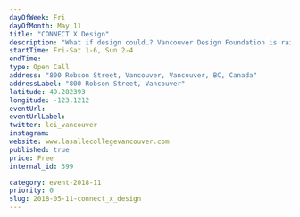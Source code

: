 ```yaml
---
dayOfWeek: Fri
dayOfMonth: May 11
title: "CONNECT X Design"
description: "What if design could…? Vancouver Design Foundation is raising awareness by connecting the dots between design potential and design impact. Connect design impact to positive potential, see how we’re connected by design each day, and connect to each other - as a community - to exchange ideas and to dream about what’s possible.<br> <br> Sponsored by LaSalle College<br> LaSalle College Vancouver offers Bachelor’s Degrees and Diploma programs with a concentration in the applied arts.  Specifically, the areas of Fashion, Design, Media Arts, and Culinary Arts. The Vancouver campus also offers on-line training programs in Interior Design, Fashion Marketing, Video Game 3D Modelling, and Administrative Assistant. <br> The college is accredited by BC’s Private Career Training Institutions Agency (PCTIA) and is a member of the LCI Education network composed of 23 campuses on 5 continents, offering high-quality post-secondary education in Vancouver for over 10 years. Among the many advantages, students are able to enjoy opportunities to study abroad from one week to one semester at a selection of the network’s campuses, including Montreal, Bogota, Istanbul, Jakarta and Barcelona."
startTime: Fri-Sat 1-6, Sun 2-4
endTime: 
type: Open Call
address: "800 Robson Street, Vancouver, Vancouver, BC, Canada"
addressLabel: "800 Robson Street, Vancouver"
latitude: 49.282393
longitude: -123.1212
eventUrl: 
eventUrlLabel: 
twitter: lci_vancouver
instagram: 
website: www.lasallecollegevancouver.com
published: true
price: Free
internal_id: 399

category: event-2018-11
priority: 0
slug: 2018-05-11-connect_x_design
---
```


